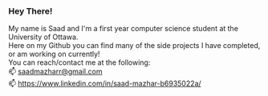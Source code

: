 ### Hey There!

My name is Saad and I'm a first year computer science student at the University of Ottawa.  
Here on my Github you can find many of the side projects I have completed, or am working on currently!  
You can reach/contact me at the following:  
📫 saadmazharr@gmail.com  
📫 https://www.linkedin.com/in/saad-mazhar-b6935022a/

<!--
**notsaad/notsaad** is a ✨ _special_ ✨ repository because its `README.md` (this file) appears on your GitHub profile.

Here are some ideas to get you started:

- 🔭 I’m currently working on ...
- 🌱 I’m currently learning ...
- 👯 I’m looking to collaborate on ...
- 🤔 I’m looking for help with ...
- 💬 Ask me about ...
- 📫 How to reach me: ...
- 😄 Pronouns: He/Him
- ⚡ Fun fact: ...
-->
